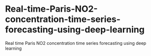 # Real-time-Paris-NO2-concentration-time-series-forecasting-using-deep-learning
Real time Paris NO2 concentration time series forecasting using deep learning
